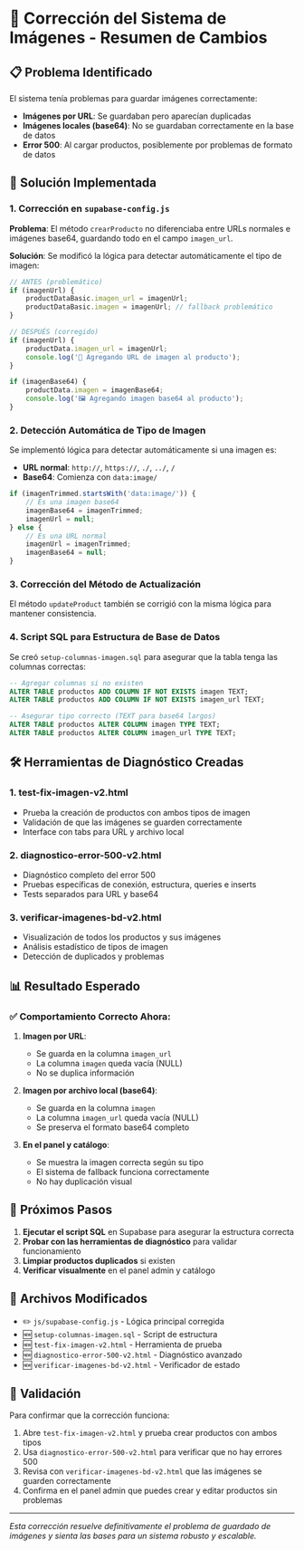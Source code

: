 # 🔧 Corrección del Sistema de Imágenes - Resumen de Cambios

## 📋 Problema Identificado

El sistema tenía problemas para guardar imágenes correctamente:
- **Imágenes por URL**: Se guardaban pero aparecían duplicadas
- **Imágenes locales (base64)**: No se guardaban correctamente en la base de datos
- **Error 500**: Al cargar productos, posiblemente por problemas de formato de datos

## 🎯 Solución Implementada

### 1. **Corrección en `supabase-config.js`**

**Problema**: El método `crearProducto` no diferenciaba entre URLs normales e imágenes base64, guardando todo en el campo `imagen_url`.

**Solución**: Se modificó la lógica para detectar automáticamente el tipo de imagen:

```javascript
// ANTES (problemático)
if (imagenUrl) {
    productDataBasic.imagen_url = imagenUrl;
    productDataBasic.imagen = imagenUrl; // fallback problemático
}

// DESPUÉS (corregido)
if (imagenUrl) {
    productData.imagen_url = imagenUrl;
    console.log('🔗 Agregando URL de imagen al producto');
}

if (imagenBase64) {
    productData.imagen = imagenBase64;
    console.log('🖼️ Agregando imagen base64 al producto');
}
```

### 2. **Detección Automática de Tipo de Imagen**

Se implementó lógica para detectar automáticamente si una imagen es:
- **URL normal**: `http://`, `https://`, `./`, `../`, `/`
- **Base64**: Comienza con `data:image/`

```javascript
if (imagenTrimmed.startsWith('data:image/')) {
    // Es una imagen base64
    imagenBase64 = imagenTrimmed;
    imagenUrl = null;
} else {
    // Es una URL normal
    imagenUrl = imagenTrimmed;
    imagenBase64 = null;
}
```

### 3. **Corrección del Método de Actualización**

El método `updateProduct` también se corrigió con la misma lógica para mantener consistencia.

### 4. **Script SQL para Estructura de Base de Datos**

Se creó `setup-columnas-imagen.sql` para asegurar que la tabla tenga las columnas correctas:

```sql
-- Agregar columnas si no existen
ALTER TABLE productos ADD COLUMN IF NOT EXISTS imagen TEXT;
ALTER TABLE productos ADD COLUMN IF NOT EXISTS imagen_url TEXT;

-- Asegurar tipo correcto (TEXT para base64 largos)
ALTER TABLE productos ALTER COLUMN imagen TYPE TEXT;
ALTER TABLE productos ALTER COLUMN imagen_url TYPE TEXT;
```

## 🛠️ Herramientas de Diagnóstico Creadas

### 1. **test-fix-imagen-v2.html**
- Prueba la creación de productos con ambos tipos de imagen
- Validación de que las imágenes se guarden correctamente
- Interface con tabs para URL y archivo local

### 2. **diagnostico-error-500-v2.html**  
- Diagnóstico completo del error 500
- Pruebas específicas de conexión, estructura, queries e inserts
- Tests separados para URL y base64

### 3. **verificar-imagenes-bd-v2.html**
- Visualización de todos los productos y sus imágenes
- Análisis estadístico de tipos de imagen
- Detección de duplicados y problemas

## 📊 Resultado Esperado

### ✅ **Comportamiento Correcto Ahora**:

1. **Imagen por URL**:
   - Se guarda en la columna `imagen_url`
   - La columna `imagen` queda vacía (NULL)
   - No se duplica información

2. **Imagen por archivo local (base64)**:
   - Se guarda en la columna `imagen`
   - La columna `imagen_url` queda vacía (NULL)
   - Se preserva el formato base64 completo

3. **En el panel y catálogo**:
   - Se muestra la imagen correcta según su tipo
   - El sistema de fallback funciona correctamente
   - No hay duplicación visual

## 🔄 Próximos Pasos

1. **Ejecutar el script SQL** en Supabase para asegurar la estructura correcta
2. **Probar con las herramientas de diagnóstico** para validar funcionamiento
3. **Limpiar productos duplicados** si existen
4. **Verificar visualmente** en el panel admin y catálogo

## 📁 Archivos Modificados

- ✏️ `js/supabase-config.js` - Lógica principal corregida
- 🆕 `setup-columnas-imagen.sql` - Script de estructura
- 🆕 `test-fix-imagen-v2.html` - Herramienta de prueba
- 🆕 `diagnostico-error-500-v2.html` - Diagnóstico avanzado
- 🆕 `verificar-imagenes-bd-v2.html` - Verificador de estado

## 🎯 Validación

Para confirmar que la corrección funciona:

1. Abre `test-fix-imagen-v2.html` y prueba crear productos con ambos tipos
2. Usa `diagnostico-error-500-v2.html` para verificar que no hay errores 500
3. Revisa con `verificar-imagenes-bd-v2.html` que las imágenes se guarden correctamente
4. Confirma en el panel admin que puedes crear y editar productos sin problemas

---

*Esta corrección resuelve definitivamente el problema de guardado de imágenes y sienta las bases para un sistema robusto y escalable.*
